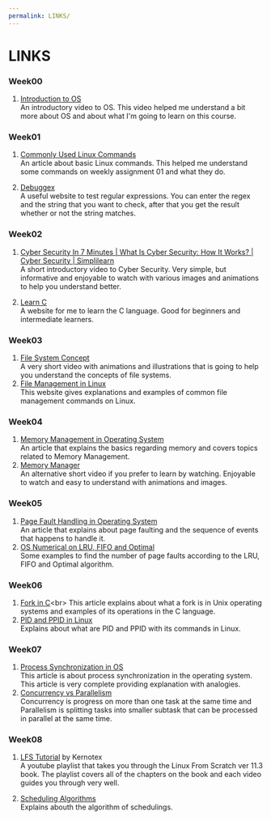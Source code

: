 ```yaml
---
permalink: LINKS/
---
```


# LINKS

### Week00

1. [Introduction to OS](https://www.youtube.com/watch?v=vBURTt97EkA)<br>
An introductory video to OS. This video helped me understand a bit more about OS and about what I'm going to learn on this course.

### Week01
1. [Commonly Used Linux Commands](https://www.hostinger.com/tutorials/linux-commands)<br>
An article about basic Linux commands. This helped me understand some commands on weekly assignment 01 and what they do.

2. [Debuggex](https://www.debuggex.com/)<br>
A useful website to test regular expressions. You can enter the regex and the string that you want to check, after that you get the result whether or not the string matches.

### Week02
1. [Cyber Security In 7 Minutes | What Is Cyber Security: How It Works? | Cyber Security | Simplilearn](https://www.youtube.com/watch?v=inWWhr5tnEA)<br>
A short introductory video to Cyber Security. Very simple, but informative and enjoyable to watch with various images and animations to help you understand better.

2. [Learn C](https://www.learn-c.org/)<br>
A website for me to learn the C language. Good for beginners and intermediate learners.

### Week03
1. [File System Concept](https://www.youtube.com/watch?v=mzUyMy7Ihk0)<br>
A very short video with animations and illustrations that is going to help you understand the concepts of file systems.
2. [File Management in Linux](https://www.geeksforgeeks.org/file-management-in-linux/)<br>
This website gives explanations and examples of common file management commands on Linux.

### Week04
1. [Memory Management in Operating System](https://www.geeksforgeeks.org/memory-management-in-operating-system/)<br>
An article that explains the basics regarding memory and covers topics related to Memory Management.
2. [Memory Manager](https://www.youtube.com/watch?v=qdkxXygc3rE)<br>
An alternative short video if you prefer to learn by watching. Enjoyable to watch and easy to understand with animations and images.

### Week05
1. [Page Fault Handling in Operating System](https://www.geeksforgeeks.org/page-fault-handling-in-operating-system/)<br>
An article that explains about page faulting and the sequence of events that happens to handle it.
2. [OS Numerical on LRU, FIFO and Optimal](https://www.javatpoint.com/os-numerical-on-lru-fifo-and-optimal)<br>
Some examples to find the number of page faults according to the LRU, FIFO and Optimal algorithm.

### Week06
1. [Fork in C](https://www.section.io/engineering-education/fork-in-c-programming-language/#:~:text=In%20the%20computing%20field%2C%20fork,also%20kills%20the%20child%20process.)<br>
This article explains about what a fork is in Unix operating systems and examples of its operations in the C language.
2. [PID and PPID in Linux](https://linuxhandbook.com/find-process-id/)<br>
Explains about what are PID and PPID with its commands in Linux.

### Week07
1. [Process Synchronization in OS](https://www.scaler.com/topics/operating-system/process-synchronization-in-os/)<br>
This article is about process synchronization in the operating system. This article is very complete providing explanation with analogies.
2. [Concurrency vs Parallelism](https://medium.com/@itIsMadhavan/concurrency-vs-parallelism-a-brief-review-b337c8dac350)<br>
Concurrency is progress on more than one task at the same time and Parallelism is splitting tasks into smaller subtask that can be processed in parallel at the same time.

### Week08
1. [LFS Tutorial](https://www.youtube.com/playlist?list=PLyc5xVO2uDsDlbR_LTP37nG6g4vbSSxSZ) by Kernotex<br>
A youtube playlist that takes you through the Linux From Scratch ver 11.3 book. The playlist covers all of the chapters on the book and each video guides you through very well.

2. [Scheduling Algorithms](https://www.javatpoint.com/os-scheduling-algorithms)<br>
Explains abouth the algorithm of schedulings.

